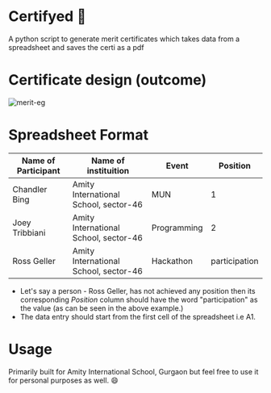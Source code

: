 # Certifyed 📄

A python script to generate merit certificates which takes data from a spreadsheet and saves the certi as a pdf
<br>

# Certificate design (outcome)
![merit-eg](https://user-images.githubusercontent.com/44428198/83947594-9aad4080-a835-11ea-9be3-aca850cb0d36.png)
<br>

# Spreadsheet Format

| Name of Participant | Name of instituition                  | Event       | Position      |
| ------------------- | ------------------------------------- | ----------- | ------------- |
| Chandler Bing       | Amity International School, sector-46 | MUN         | 1             |
| Joey Tribbiani      | Amity International School, sector-46 | Programming | 2             |
| Ross Geller         | Amity International School, sector-46 | Hackathon   | participation |

- Let's say a person - Ross Geller, has not achieved any position then its corresponding _Position_ column should have the word "participation" as the value (as can be seen in the above example.)
- The data entry should start from the first cell of the spreadsheet i.e A1.

# Usage
Primarily built for Amity International School, Gurgaon but feel free to use it for personal purposes as well. :smile:
